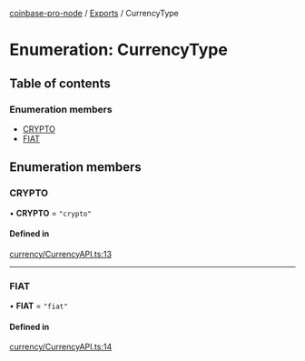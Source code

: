 [coinbase-pro-node](../README.md) / [Exports](../modules.md) / CurrencyType

# Enumeration: CurrencyType

## Table of contents

### Enumeration members

- [CRYPTO](CurrencyType.md#crypto)
- [FIAT](CurrencyType.md#fiat)

## Enumeration members

### CRYPTO

• **CRYPTO** = `"crypto"`

#### Defined in

[currency/CurrencyAPI.ts:13](https://github.com/bennycode/coinbase-pro-node/blob/7372d05/src/currency/CurrencyAPI.ts#L13)

---

### FIAT

• **FIAT** = `"fiat"`

#### Defined in

[currency/CurrencyAPI.ts:14](https://github.com/bennycode/coinbase-pro-node/blob/7372d05/src/currency/CurrencyAPI.ts#L14)
